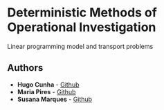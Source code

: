 # Deterministic Methods of Operational Investigation

Linear programming model and transport problems

## Authors

* **Hugo Cunha** -  [Github](https://github.com/hchexy)
* **Maria Pires** -  [Github](https://github.com/mariajbp)
* **Susana Marques** -  [Github](https://github.com/SusanaMarques)



